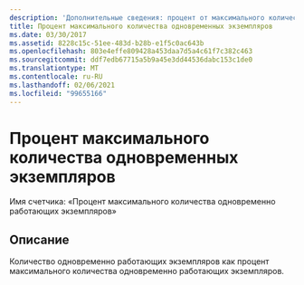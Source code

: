 ```yaml
---
description: 'Дополнительные сведения: процент от максимального количества одновременных экземпляров'
title: Процент максимального количества одновременных экземпляров
ms.date: 03/30/2017
ms.assetid: 8228c15c-51ee-483d-b28b-e1f5c0ac643b
ms.openlocfilehash: 803e4effe809428a453daa7d5a4c61f7c382c463
ms.sourcegitcommit: ddf7edb67715a5b9a45e3dd44536dabc153c1de0
ms.translationtype: MT
ms.contentlocale: ru-RU
ms.lasthandoff: 02/06/2021
ms.locfileid: "99655166"
---
```

# <a name="percent-of-max-concurrent-instances"></a>Процент максимального количества одновременных экземпляров

Имя счетчика: «Процент максимального количества одновременно работающих экземпляров»  
  
## <a name="description"></a>Описание  

 Количество одновременно работающих экземпляров как процент максимального количества одновременно работающих экземпляров.
